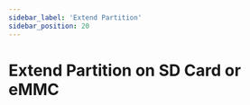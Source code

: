 ```yaml
---
sidebar_label: 'Extend Partition'
sidebar_position: 20
---
```


# Extend Partition on SD Card or eMMC

